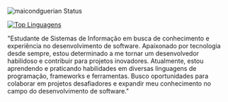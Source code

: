 ![maicondguerian Status](https://github-readme-stats.vercel.app/api?username=maicondguerian&show_icons=true)

[![Top Linguagens](https://github-readme-stats.vercel.app/api/top-langs/?username=maicondguerian&layout=compact)](https://github.com/anuraghazra/github-readme-stats)

"Estudante de Sistemas de Informação em busca de conhecimento e experiência no desenvolvimento de software. Apaixonado por tecnologia desde sempre, estou determinado a me tornar um desenvolvedor habilidoso e contribuir para projetos inovadores. Atualmente, estou aprendendo e praticando habilidades em diversas linguagens de programação, frameworks e ferramentas. Busco oportunidades para colaborar em projetos desafiadores e expandir meu conhecimento no campo do desenvolvimento de software."
